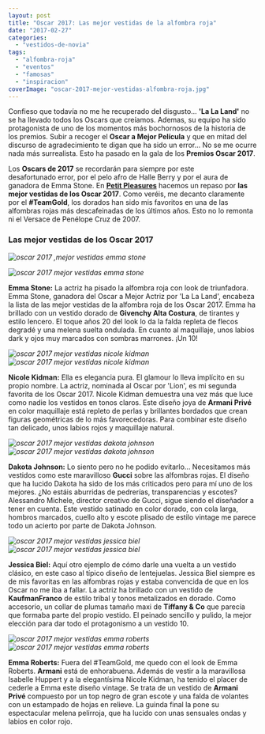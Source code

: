 ```yaml
---
layout: post
title: "Oscar 2017: Las mejor vestidas de la alfombra roja"
date: "2017-02-27"
categories: 
  - "vestidos-de-novia"
tags: 
  - "alfombra-roja"
  - "eventos"
  - "famosas"
  - "inspiracion"
coverImage: "oscar-2017-mejor-vestidas-alfombra-roja.jpg"
---
```


Confieso que todavía no me he recuperado del disgusto... **'La La Land'** no se ha llevado todos los Oscars que creíamos. Ademas, su equipo ha sido protagonista de uno de los momentos más bochornosos de la historia de los premios. Subir a recoger el **Oscar a Mejor Película** y que en mitad del discurso de agradecimiento te digan que ha sido un error... No se me ocurre nada más surrealista. Esto ha pasado en la gala de los **Premios Oscar 2017**.

Los **Oscars de 2017** se recordarán para siempre por este desafortunado error, por el pelo afro de Halle Berry y por el aura de ganadora de Emma Stone. En [**Petit Pleasures**](https://petitpleasures.com) hacemos un repaso por **las mejor vestidas de los Oscar 2017**. Como veréis, me decanto claramente por el **#TeamGold**, los dorados han sido mis favoritos en una de las alfombras rojas más descafeinadas de los últimos años. Esto no lo remonta ni el Versace de Penélope Cruz de 2007.

### Las mejor vestidas de los Oscar 2017

 *![oscar 2017 ,mejor vestidas emma stone](/images/oscar-2017-mejor-vestidas-emma-stone.jpg)* 

 *![oscar 2017 mejor vestidas emma stone](/images/oscar-2017-mejor-vestidas-emma-stone-1.jpg)* 

**Emma Stone:** La actriz ha pisado la alfombra roja con look de triunfadora. Emma Stone, ganadora del Oscar a Mejor Actriz por 'La La Land', encabeza la lista de las mejor vestidas de la alfombra roja de los Oscar 2017. Emma ha brillado con un vestido dorado de **Givenchy Alta Costura**, de tirantes y estilo lencero. El toque años 20 del look lo da la falda repleta de flecos degradé y una melena suelta ondulada. En cuanto al maquillaje, unos labios dark y ojos muy marcados con sombras marrones. ¡Un 10!

 *![oscar 2017 mejor vestidas nicole kidman](/images/oscar-2017-mejor-vestidas-nicole-kidman.jpg)*  *![oscar 2017 mejor vestidas nicole kidman](/images/oscar-2017-mejor-vestidas-nicole-kidman-1.jpg)* 

**Nicole Kidman:** Ella es elegancia pura. El glamour lo lleva implícito en su propio nombre. La actriz, nominada al Oscar por 'Lion', es mi segunda favorita de los Oscar 2017. Nicole Kidman demuestra una vez más que luce como nadie los vestidos en tonos claros. Este diseño joya de **Armani Privé** en color maquillaje está repleto de perlas y brillantes bordados que crean figuras geométricas de lo más favorecedoras. Para combinar este diseño tan delicado, unos labios rojos y maquillaje natural.

 *![oscar 2017 mejor vestidas dakota johnson](/images/oscar-2017-mejor-vestidas-dakota-johnson.jpg)*  *![oscar 2017 mejor vestidas dakota johnson](/images/oscar-2017-mejor-vestidas-dakota-johnson-1.jpg)* 

**Dakota Johnson:** Lo siento pero no he podido evitarlo... Necesitamos más vestidos como este maravilloso **Gucci** sobre las alfombras rojas. El diseño que ha lucido Dakota ha sido de los más criticados pero para mí uno de los mejores. ¿No estáis aburridas de pedrerías, transparencias y escotes? Alessandro Michele, director creativo de Gucci, sigue siendo el diseñador a tener en cuenta. Este vestido satinado en color dorado, con cola larga, hombros marcados, cuello alto y escote plisado de estilo vintage me parece todo un acierto por parte de Dakota Johnson.

 *![oscar 2017 mejor vestidas jessica biel](/images/oscar-2017-mejor-vestidas-jessica-biel.jpg)*  *![](/images/oscar-2017-mejor-vestidas-jessica-biel-1.jpg "oscar 2017 mejor vestidas jessica biel")* 

**Jessica Biel:** Aquí otro ejemplo de cómo darle una vuelta a un vestido clásico, en este caso al típico diseño de lentejuelas. Jessica Biel siempre es de mis favoritas en las alfombras rojas y estaba convencida de que en los Oscar no me iba a fallar. La actriz ha brillado con un vestido de **KaufmanFranco** de estilo tribal y tonos metalizados en dorado. Como accesorio, un collar de plumas tamaño maxi de **Tiffany & Co** que parecía que formaba parte del propio vestido. El peinado sencillo y pulido, la mejor elección para dar todo el protagonismo a un vestido 10.

 *![oscar 2017 mejor vestidas emma roberts](/images/oscar-2017-mejor-vestidas-emma-roberts.jpg)*  *![oscar 2017 mejor vestidas emma roberts](/images/oscar-2017-mejor-vestidas-emma-roberts-1.jpg)* 

**Emma Roberts:** Fuera del #TeamGold, me quedo con el look de Emma Roberts. **Armani** está de enhorabuena. Además de vestir a la maravillosa Isabelle Huppert y a la elegantísima Nicole Kidman, ha tenido el placer de cederle a Emma este diseño vintage. Se trata de un vestido de **Armani Privé** compuesto por un top negro de gran escote y una falda de volantes con un estampado de hojas en relieve. La guinda final la pone su espectacular melena pelirroja, que ha lucido con unas sensuales ondas y labios en color rojo.
